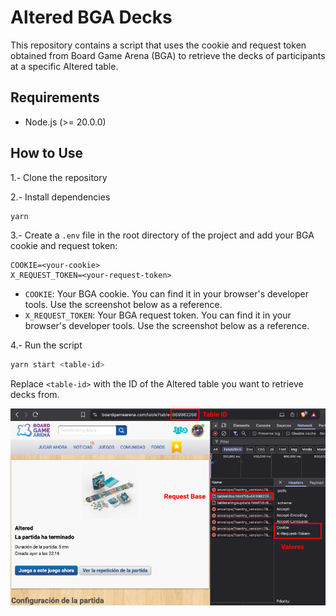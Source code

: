 # Altered BGA Decks

This repository contains a script that uses the cookie and request token obtained from Board Game Arena (BGA) to retrieve the decks of participants at a specific Altered table.

## Requirements

- Node.js (>= 20.0.0)

## How to Use

1.- Clone the repository

2.- Install dependencies
```bash
yarn
```

3.- Create a `.env` file in the root directory of the project and add your BGA cookie and request token:

```env
COOKIE=<your-cookie>
X_REQUEST_TOKEN=<your-request-token>
```

- `COOKIE`: Your BGA cookie. You can find it in your browser's developer tools. Use the screenshot below as a reference.
- `X_REQUEST_TOKEN`: Your BGA request token. You can find it in your browser's developer tools. Use the screenshot below as a reference.

4.- Run the script

```bash
yarn start <table-id>
```

Replace `<table-id>` with the ID of the Altered table you want to retrieve decks from.

![BGA Request Data](docs/docs-1.png)

